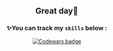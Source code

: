 <div align="center">

## Great day👋 

### ✨You can track my `skills` below :
      
<a class="header-badge" target="_blank" href="https://www.codewars.com/users/Trifonix"><img alt="Codewars badge" src="https://www.codewars.com/users/Trifonix/badges/large"></a>

</div>
